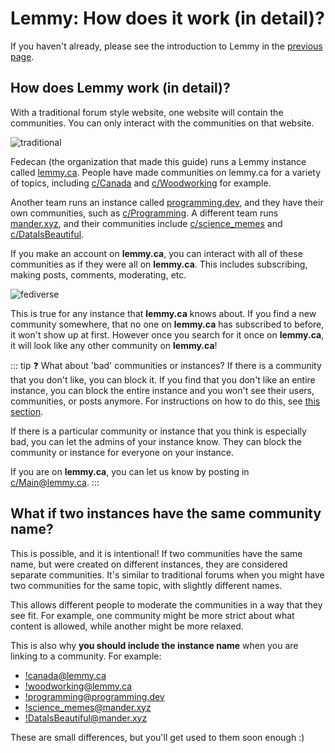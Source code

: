# Lemmy: How does it work (in detail)?

If you haven't already, please see the introduction to Lemmy in the [previous page](../for-users.md).

## How does Lemmy work (in detail)?

With a traditional forum style website, one website will contain the communities. You can only interact with the communities on that website.

![traditional](/img/guide/lemmy/detailed-overview/lemmy-detailed_overview-traditional.png)

Fedecan (the organization that made this guide) runs a Lemmy instance called [lemmy.ca](https://lemmy.ca). People have made communities on lemmy.ca for a variety of topics, including [c/Canada](https://lemmy.ca/c/Canada) and [c/Woodworking](https://lemmy.ca/c/Woodworking) for example.

Another team runs an instance called [programming.dev](https://programming.dev), and they have their own communities, such as [c/Programming](https://programming.dev/c/programming). A different team runs [mander.xyz](https://mander.xyz), and their communities include [c/science_memes](https://mander.xyz/c/science_memes) and [c/DataIsBeautiful](https://mander.xyz/c/DataIsBeautiful).

If you make an account on **lemmy.ca**, you can interact with all of these communities as if they were all on **lemmy.ca**. This includes subscribing, making posts, comments, moderating, etc.

![fediverse](/img/guide/lemmy/detailed-overview/lemmy-detailed_overview-fediverse.png)

This is true for any instance that **lemmy.ca** knows about. If you find a new community somewhere, that no one on **lemmy.ca** has subscribed to before, it won't show up at first. However once you search for it once on **lemmy.ca**, it will look like any other community on **lemmy.ca**!

::: tip ❓ What about 'bad' communities or instances?
If there is a community that you don't like, you can block it. If you find that you don't like an entire instance, you can block the entire instance and you won't see their users, communities, or posts anymore. For instructions on how to do this, see [this section](./how-to-block.md).

If there is a particular community or instance that you think is especially bad, you can let the admins of your instance know. They can block the community or instance for everyone on your instance. 

If you are on **lemmy.ca**, you can let us know by posting in [c/Main@lemmy.ca](https://lemmy.ca/c/main).
:::

## What if two instances have the same community name?

This is possible, and it is intentional! If two communities have the same name, but were created on different instances, they are considered separate communities. It's similar to traditional forums when you might have two communities for the same topic, with slightly different names.

This allows different people to moderate the communities in a way that they see fit. For example, one community might be more strict about what content is allowed, while another might be more relaxed.

This is also why **you should include the instance name** when you are linking to a community. For example:

- [!canada@lemmy.ca](https://lemmy.ca/c/Canada)
- [!woodworking@lemmy.ca](https://lemmy.ca/c/Woodworking)
- [!programming@programming.dev](https://programming.dev/c/programming)
- [!science_memes@mander.xyz](https://mander.xyz/c/science_memes)
- [!DataIsBeautiful@mander.xyz](https://mander.xyz/c/DataIsBeautiful)

These are small differences, but you'll get used to them soon enough :)